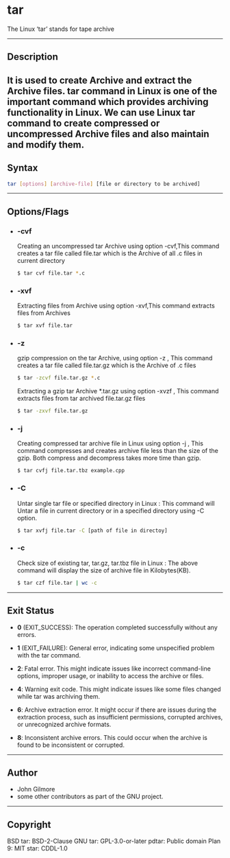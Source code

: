 # tar

The Linux ‘tar’ stands for tape archive

---


## Description
It is used to create Archive and extract the Archive files. tar command in Linux is one of the important command which provides archiving functionality in Linux. We can use Linux tar command to create compressed or uncompressed Archive files and also maintain and modify them.
---

## Syntax

```bash
tar [options] [archive-file] [file or directory to be archived]
```   

---


## Options/Flags
- ###  -cvf
    Creating an uncompressed tar Archive using option -cvf,This command creates a tar file called file.tar which is the Archive of all .c files in current directory

    ```bash
    $ tar cvf file.tar *.c
    ```

- ###  -xvf
   Extracting files from Archive using option -xvf,This command extracts files from Archives
    ```bash
    $ tar xvf file.tar
    ```
- ###  -z
     gzip compression on the tar Archive, using option -z , This command creates a tar file called file.tar.gz which is the Archive of .c files
    ```bash
    $ tar -zcvf file.tar.gz *.c
    ```
    Extracting a gzip tar Archive *.tar.gz using option -xvzf , This command extracts files from tar archived file.tar.gz files
     ```bash
    $ tar -zxvf file.tar.gz
    ```

- ###  -j
     Creating compressed tar archive file in Linux using option -j , This command compresses and creates archive file less than the size of the gzip. Both compress and decompress takes more time than gzip.
    ```bash
    $ tar cvfj file.tar.tbz example.cpp
    ```

- ### -C
     Untar single tar file or specified directory in Linux : This command will Untar a file in current directory or in a specified directory using -C option.  
     ```bash
    $ tar xvfj file.tar -C [path of file in directoy]
    ```
- ### -c
     Check size of existing tar, tar.gz, tar.tbz file in Linux : The above command will display the size of archive file in Kilobytes(KB).  
     ```bash
    $ tar czf file.tar | wc -c
    ```

---


## Exit Status

- **0** (EXIT_SUCCESS): The operation completed successfully without any errors.

- **1** (EXIT_FAILURE): General error, indicating some unspecified problem with the tar command.

- **2**: Fatal error. This might indicate issues like incorrect command-line options, improper usage, or inability to access the archive or files.

- **4**: Warning exit code. This might indicate issues like some files changed while tar was archiving them.

- **6**: Archive extraction error. It might occur if there are issues during the extraction process, such as insufficient permissions, corrupted archives, or unrecognized archive formats.

- **8**: Inconsistent archive errors. This could occur when the archive is found to be inconsistent or corrupted.


---


## Author
- John Gilmore
- some other contributors as part of the GNU project.
---


## Copyright
BSD tar: BSD-2-Clause
GNU tar: GPL-3.0-or-later
pdtar: Public domain
Plan 9: MIT
star: CDDL-1.0
